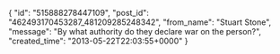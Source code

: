 {
   "id": "515888278447109",
   "post_id": "462493170453287_481209285248342",
   "from_name": "Stuart Stone",
   "message": "By what authority do they declare war on the person?",
   "created_time": "2013-05-22T22:03:55+0000"
 }
